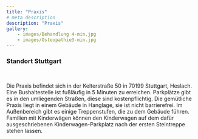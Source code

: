 ```yaml
---
title: "Praxis"
# meta description
description: "Praxis"
gallery: 
    - images/Behandlung 4-min.jpg
    - images/Osteopathie3-min.jpg
---
```


### Standort Stuttgart
<br>

Die Praxis befindet sich in der Kelterstraße 50 in 70199 Stuttgart, Heslach. Eine Bushaltestelle ist fußläufig in 5 Minuten zu erreichen. Parkplätze gibt es in den umliegenden Straßen, diese sind kostenpflichtig.
Die gemütliche Praxis liegt in einem Gebäude in Hanglage, sie ist nicht barrierefrei. Im Außenbereich gibt es einige Treppenstufen, die zu dem Gebäude führen. Familien mit Kinderwägen können den Kinderwagen auf dem dafür ausgeschriebenen Kinderwagen-Parkplatz nach der ersten Steintreppe stehen lassen. 
<br>
